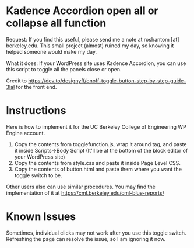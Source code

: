 # Kadence Accordion open all or collapse all function

Request: If you find this useful, please send me a note at roshantom [at] berkeley.edu. This small project (almost) ruined my day, so knowing it helped someone would make my day. 

What it does: If your WordPress site uses Kadence Accordion, you can use this script to toggle all the panels close or open.  

Credit to https://dev.to/designyff/onoff-toggle-button-step-by-step-guide-3lal for the front end.


# Instructions

Here is how to implement it for the UC Berkeley College of Engineering WP Engine account.

1. Copy the contents from togglefunction.js, wrap it around <script> ... </script> tag, and paste it inside Scripts->Body Script (It'll be at the bottom of the block editor of your WordPress site)
2. Copy the contents from style.css and paste it inside Page Level CSS. 
3. Copy the contents of button.html and paste them where you want the toggle switch to be. 

Other users also can use similar procedures. You may find the implementation of it at https://cml.berkeley.edu/cml-blue-reports/

# Known Issues
Sometimes, individual clicks may not work after you use this toggle switch. Refreshing the page can resolve the issue, so I am ignoring it now. 

